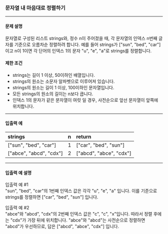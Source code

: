 ### 문자열 내 마음대로 정렬하기

---
#### 문제 설명
문자열로 구성된 리스트 strings와, 정수 n이 주어졌을 때, 각 문자열의 인덱스 n번째 글자를 기준으로 오름차순 정렬하려 합니다. 
예를 들어 strings가 ["sun", "bed", "car"]이고 n이 1이면 각 단어의 인덱스 1의 문자 "u", "e", "a"로 strings를 정렬합니다.

#### 제한 조건
* strings는 길이 1 이상, 50이하인 배열입니다.
* strings의 원소는 소문자 알파벳으로 이루어져 있습니다.
* strings의 원소는 길이 1 이상, 100이하인 문자열입니다.
* 모든 strings의 원소의 길이는 n보다 큽니다.
* 인덱스 1의 문자가 같은 문자열이 여럿 일 경우, 사전순으로 앞선 문자열이 앞쪽에 위치합니다.

---
#### 입출력 예
| strings                 | n | return                  |
|:------------------------|:--|:------------------------|
| ["sun", "bed", "car"]   | 1 | ["car", "bed", "sun"]   |
| ["abce", "abcd", "cdx"] | 2 | ["abcd", "abce", "cdx"] |

---
#### 입출력 예 설명
입출력 예 #1  
"sun", "bed", "car"의 1번째 인덱스 값은 각각 "u", "e", "a" 입니다. 
이를 기준으로 strings를 정렬하면 ["car", "bed", "sun"] 입니다.

입출력 예 #2  
"abce"와 "abcd", "cdx"의 2번째 인덱스 값은 "c", "c", "x"입니다. 
따라서 정렬 후에는 "cdx"가 가장 뒤에 위치합니다. 
"abce"와 "abcd"는 사전순으로 정렬하면 "abcd"가 우선하므로, 답은 ["abcd", "abce", "cdx"] 입니다.